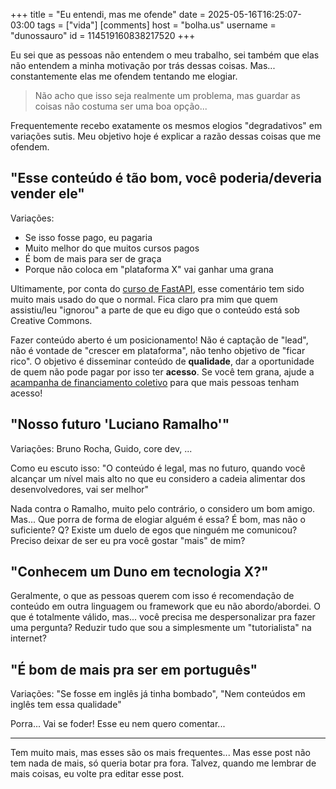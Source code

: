 +++
title = "Eu entendi, mas me ofende"
date = 2025-05-16T16:25:07-03:00
tags = ["vida"]
[comments]
host = "bolha.us"
username = "dunossauro"
id = 114519160838217520
+++

Eu sei que as pessoas não entendem o meu trabalho, sei também que elas não entendem a minha motivação por trás dessas coisas. Mas... constantemente elas me ofendem tentando me elogiar.

> Não acho que isso seja realmente um problema, mas guardar as coisas não costuma ser uma boa opção...

Frequentemente recebo exatamente os mesmos elogios "degradativos" em variações sutis. Meu objetivo hoje é explicar a razão dessas coisas que me ofendem.


## "Esse conteúdo é tão bom, você poderia/deveria vender ele"

Variações: 

- Se isso fosse pago, eu pagaria
- Muito melhor do que muitos cursos pagos
- É bom de mais para ser de graça
- Porque não coloca em "plataforma X" vai ganhar uma grana

Ultimamente, por conta do [curso de FastAPI](https://fastapidozero.dunossauro.com), esse comentário tem sido muito mais usado do que o normal. Fica claro pra mim que quem assistiu/leu "ignorou" a parte de que eu digo que o conteúdo está sob Creative Commons.

Fazer conteúdo aberto é um posicionamento! Não é captação de "lead", não é vontade de "crescer em plataforma", não tenho objetivo de "ficar rico". O objetivo é disseminar conteúdo de **qualidade**, dar a oportunidade de quem não pode pagar por isso ter **acesso**. Se você tem grana, ajude a [acampanha de financiamento coletivo](https://apoia.se/livedepython) para que mais pessoas tenham acesso!


## "Nosso futuro 'Luciano Ramalho'"

Variações: Bruno Rocha, Guido, core dev, ...

Como eu escuto isso: "O conteúdo é legal, mas no futuro, quando você alcançar um nível mais alto no que eu considero a cadeia alimentar dos desenvolvedores, vai ser melhor"

Nada contra o Ramalho, muito pelo contrário, o considero um bom amigo. Mas... Que porra de forma de elogiar alguém é essa? É bom, mas não o suficiente? Q? Existe um duelo de egos que ninguém me comunicou? Preciso deixar de ser eu pra você gostar "mais" de mim?


## "Conhecem um Duno em tecnologia X?"

Geralmente, o que as pessoas querem com isso é recomendação de conteúdo em outra linguagem ou framework que eu não abordo/abordei. O que é totalmente válido, mas... você precisa me despersonalizar pra fazer uma pergunta? Reduzir tudo que sou a simplesmente um "tutorialista" na internet?


## "É bom de mais pra ser em português"

Variações: "Se fosse em inglês já tinha bombado", "Nem conteúdos em inglês tem essa qualidade"

Porra... Vai se foder! Esse eu nem quero comentar...

---

Tem muito mais, mas esses são os mais frequentes... Mas esse post não tem nada de mais, só queria botar pra fora. Talvez, quando me lembrar de mais coisas, eu volte pra editar esse post.
